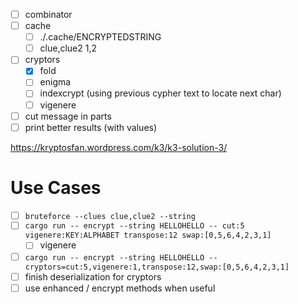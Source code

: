 - [ ] combinator
- [ ] cache
  - [ ] ./.cache/ENCRYPTEDSTRING
  - [ ] clue,clue2 1,2
- [ ] cryptors
  - [x] fold
  - [ ] enigma
  - [ ] indexcrypt (using previous cypher text to locate next char)
  - [ ] vigenere
- [ ] cut message in parts
- [ ] print better results (with values)

https://kryptosfan.wordpress.com/k3/k3-solution-3/

# Use Cases
- [ ] `bruteforce --clues clue,clue2 --string`
- [ ] `cargo run -- encrypt --string HELLOHELLO -- cut:5 vigenere:KEY:ALPHABET transpose:12 swap:[0,5,6,4,2,3,1]`
  - [ ] vigenere
- [ ] `cargo run -- encrypt --string HELLOHELLO --cryptors=cut:5,vigenere:1,transpose:12,swap:[0,5,6,4,2,3,1]`
- [ ] finish deserialization for cryptors
- [ ] use enhanced / encrypt methods when useful
